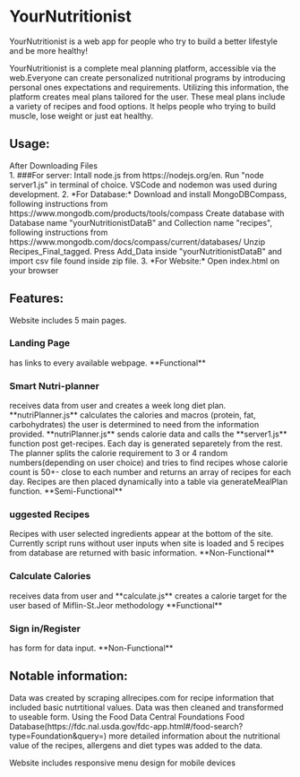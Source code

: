 # YourNutritionist
YourNutritionist is a web app for people who try to build a better lifestyle and be more healthy!

YourNutritionist is a complete meal planning platform,
accessible via the web.Everyone can create personalized nutritional programs by introducing personal ones
expectations and requirements. Utilizing this information, the platform creates
meal plans tailored for the user. These meal plans include a variety of recipes and food options. It helps people 
who trying to build muscle, lose weight or just eat healthy. 

<h2>Usage:</h2>
After Downloading Files
<br>
 1. ###For server: Intall node.js from https://nodejs.org/en. Run "node server1.js" in terminal of choice. VSCode and nodemon was used during development.
 2. *For Database:* Download and install MongoDBCompass, following instructions from https://www.mongodb.com/products/tools/compass
                  Create database with Database name "yourNutritionistDataB" and Collection name "recipes", following instructions from https://www.mongodb.com/docs/compass/current/databases/
                  Unzip Recipes_Final_tagged. Press Add_Data inside "yourNutritionistDataB" and import csv file found inside zip file.
 3. *For Website:*  Open index.html on your browser



<h2>Features:</h2>
 Website includes 5 main pages.
 
 <h3>Landing Page</h3> has links to every available webpage. **Functional**

 <h3>Smart Nutri-planner</h3> receives data from user and creates a week long diet plan. **nutriPlanner.js** calculates the calories and macros (protein, fat, carbohydrates) the user is 
    determined to need from the information provided. **nutriPlanner.js** sends calorie data and calls the **server1.js** function post get-recipes.
    Each day is generated separetely from the rest. The planner splits the calorie requirement to 3 or 4 random numbers(depending on user choice) 
    and tries to find recipes whose calorie count is 50+- close to each number and returns an array of recipes for each day. Recipes are then placed dynamically into a table via generateMealPlan function.
    **Semi-Functional** 

 <h3>uggested Recipes</h3> Recipes with user selected ingredients appear at the bottom of the site. Currently script runs without user inputs when site is loaded and 5 recipes from database are returned with
    basic information. **Non-Functional**

 <h3>Calculate Calories</h3> receives data from user and **calculate.js** creates a calorie target for the user based of Miflin-St.Jeor methodology **Functional**

 <h3>Sign in/Register</h3>has form for data input. **Non-Functional**

<h2>Notable information:</h2>
 Data was created by scraping allrecipes.com for recipe information that included basic nutrtitional values. 
 Data was then cleaned and transformed to useable form. Using the Food Data Central Foundations Food Database(https://fdc.nal.usda.gov/fdc-app.html#/food-search?type=Foundation&query=) 
 more detailed information about the nutritional value of the recipes, allergens and diet types was added to the data.

 Website includes responsive menu design for mobile devices
 

 


                  
